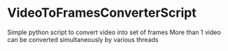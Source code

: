 # VideoToFramesConverterScript
Simple python script to convert video into set of frames
More than 1 video can be converted simultaneously by various threads
